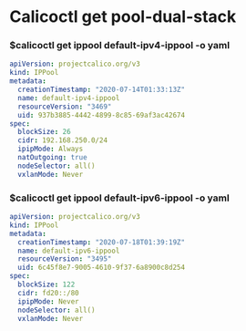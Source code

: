 # Calicoctl get pool-dual-stack

### $calicoctl get ippool default-ipv4-ippool -o yaml
```yaml
apiVersion: projectcalico.org/v3
kind: IPPool
metadata:
  creationTimestamp: "2020-07-14T01:33:13Z"
  name: default-ipv4-ippool
  resourceVersion: "3469"
  uid: 937b3885-4442-4899-8c85-69af3ac42674
spec:
  blockSize: 26
  cidr: 192.168.250.0/24
  ipipMode: Always
  natOutgoing: true
  nodeSelector: all()
  vxlanMode: Never
```


### $calicoctl get ippool default-ipv6-ippool -o yaml
```YAML
apiVersion: projectcalico.org/v3
kind: IPPool
metadata:
  creationTimestamp: "2020-07-18T01:39:19Z"
  name: default-ipv6-ippool
  resourceVersion: "3495"
  uid: 6c45f8e7-9005-4610-9f37-6a8900c8d254
spec:
  blockSize: 122
  cidr: fd20::/80
  ipipMode: Never
  nodeSelector: all()
  vxlanMode: Never
```